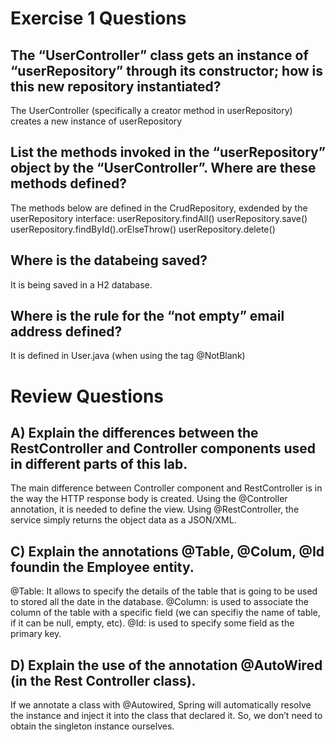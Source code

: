 # Exercise 1 Questions

## The “UserController” class gets an instance of “userRepository” through its constructor; how is this new repository instantiated?
   The UserController (specifically a creator method in userRepository) creates a new instance of userRepository


## List the methods invoked in the “userRepository” object by the “UserController”. Where are these methods defined?
   The methods below are defined in the CrudRepository, exdended by the userRepository interface:
	userRepository.findAll() 
	userRepository.save() 
	userRepository.findById().orElseThrow() 
	userRepository.delete()


## Where is the databeing saved?
   It is being saved in a H2 database.


## Where is the rule for the “not empty” email address defined?
   It is defined in User.java (when using the tag @NotBlank)




# Review Questions 

## A) Explain the differences between the RestController and Controller components used in different parts of this lab.
   The main difference between Controller component and RestController is in the way the HTTP response body is created. Using the @Controller annotation, it is needed to define the view. Using @RestController, the service simply returns the object data as a JSON/XML.


## C) Explain the annotations @Table, @Colum, @Id foundin the Employee entity.
   @Table: It allows to specify the details of the table that is going to be used to stored all the date in the database.
   @Column: is used to associate the column of the table with a specific field (we can specifiy the name of table, if it can be null, empty, etc).
   @Id: is used to specify some field as the primary key.


## D) Explain the use of the annotation @AutoWired (in the Rest Controller class).
   If we annotate a class with @Autowired, Spring will automatically resolve the instance and inject it into the class that declared it. So, we don’t need to obtain the singleton instance ourselves.


